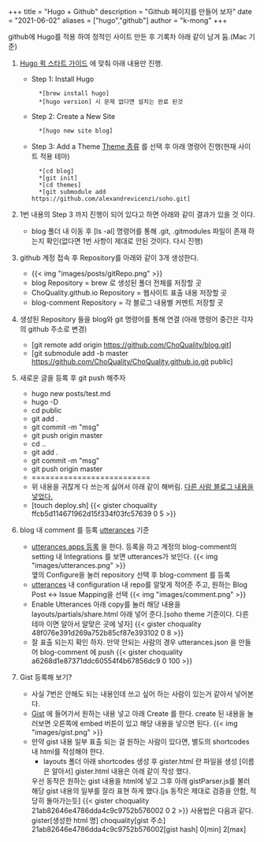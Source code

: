 +++
title = "Hugo + Github"
description = "Github 페이지를 만들어 보자"
date = "2021-06-02"
aliases = ["hugo","github"]
author = "k-mong"
+++

github에 Hugo를 적용 하여 정적인 사이트 만든 후 기록차 아래 같이 남겨 둠.(Mac 기준)

1.  [Hugo 퀵 스타트 가이드](https://gohugo.io/getting-started/quick-start/)  에 맞춰 아래 내용만 진행.
    - Step 1: Install Hugo
    
            *[brew install hugo]
            *[hugo version] 시 문제 없다면 설치는 완료 된것
            
    - Step 2: Create a New Site 
    
            *[hugo new site blog]
             
    - Step 3: Add a Theme [Theme 종류](https://themes.gohugo.io/) 를 선택 후 아래 명령어 진행(현재 사이트 적용 테마)
    
            *[cd blog]
            *[git init] 
            *[cd themes]
            *[git submodule add https://github.com/alexandrevicenzi/soho.git]

2. 1번 내용의 Step 3 까지 진행이 되어 있다고 하면 아래와 같이 결과가 있을 것 이다.
    - blog 폴더 내 이동 후 [ls -al] 명령어를 통해 
      .git, .gitmodules 파일이 존재 하는지 확인(없다면 1번 사항이 제대로 안된 것이다. 다시 진행)

3. github 계정 접속 후 Repository를 아래와 같이 3개 생성한다.
    - {{< img "images/posts/gitRepo.png" >}}
    - blog Repository = brew 로 생성된 폴더 전체를 저장할 곳
    - ChoQuality.github.io Repository = 웹사이트 표출 내용 저장할 곳
    - blog-comment Repository = 각 블로그 내용별 커멘트 저장할 곳
    
4. 생성된 Repository 들을 blog와  git 명령어를 통해 연결 (아래 명령어 중간은 각자의 github 주소로 변경)
    - [git remote add origin https://github.com/ChoQuality/blog.git]
    - [git submodule add -b master https://github.com/ChoQuality/ChoQuality.github.io.git public]

5. 새로운 글을 등록 후 git push 해주자 
    - hugo new posts/test.md
    - hugo -D
    - cd public
    - git add .
    - git commit -m "msg"
    - git push origin master
    - cd ..
    - git add .
    - git commit -m "msg"
    - git push origin master
    - ==========================
    - 위 내용을 귀찮게 다 쓰는게 싫어서 아래 같이 해버림. [다른 사람 블로그 내용을 넣었다.](https://ryan-han.com/post/etc/creating_static_blog/)
    - [touch deploy.sh] 
      {{< gister choquality ffcb5d114671962d15f334f03fc57639 0 5 >}}

6. blog 내 comment 를 등록 [utterances](https://utteranc.es/) 기준
    - [utterances apps 등록](https://github.com/apps/utterances) 을 한다.
      등록을 하고 계정의 blog-comment의 setting 내 Integrations 를 보면 utterances가 보인다.
      {{< img "images/utterances.png" >}}      
      옆의 Configure을 눌러 repository 선택 후  blog-comment 를 등록 
    - [utterances](https://utteranc.es/) 내 configuration 내 repo를 알맞게 적어준 주고, 
      원하는 Blog Post <-> Issue Mapping을 선택
      {{< img "images/comment.png" >}}
    - Enable Utterances 아래 copy를 눌러 해당 내용을  
      layouts/partials/share.html 아래 넣어 준다.[soho theme 기준이다. 다른 테마 이면 알아서 알맞은 곳에 넣자]
      {{< gister choquality 48f076e391d269a752b85cf87e393102 0 8 >}}
    - 잘 표출 되는지 확인 하자.
      만약 안되는 사람의 경우  utterances.json 을 만들어 blog-comment 에 push
      {{< gister choquality a6268d1e87371ddc60554f4b67856dc9 0 100 >}}

7. Gist 등록해 보기?
    - 사실 7번은 안해도 되는 내용인데 쓰고 싶어 하는 사람이 있는거 같아서 넣어본다.
    - [Gist](https://gist.github.com/) 에 들어가서 원하는 내용 넣고 아래 Create 를 한다.
    create 된 내용을 눌러보면 오른쪽에 embed 버튼이 있고 해당 내용을 넣으면 된다.
    {{< img "images/gist.png" >}}
    <script src="https://gist.github.com/ChoQuality/48f076e391d269a752b85cf87e393102.js"></script>
    - 만약 gist 내용 일부 표출 되는 걸 원하는 사람이 있다면, 별도의 shortcodes 내 html를 작성해야 한다.
      * layouts 폴더 아래 shortcodes 생성 후 gister.html 란 파일을 생성 [이름은 알아서]
        gister.html 내용은 아래 같이 작성 했다.
        <div id="{{.Get 1}}" data-parse="{{.Get 2}}">
            <script src="https://gist.github.com/{{.Get 0}}/{{.Get 1}}.js"></script>
            <script src="https://choquality.github.io/js/gistParser.js?id={{.Get 1}}&min={{.Get 2}}&max={{.Get 3}}"></script>
        </div>
       우선 동작은 원하는 gist 내용을 html에 넣고 그후 아래 gistParser.js를 불러 해당 gist 내용의 일부를 잘라 표현 하게 했다.[js 동작은 제대로 검증을 안함, 적당히 돌아가는듯]
       {{< gister choquality 21ab82646e4786dda4c9c9752b576002 0 2 >}}
       사용법은 다음과 같다.      
       gister[생성한 html 명] choquality[gist 주소] 21ab82646e4786dda4c9c9752b576002[gist hash] 0[min] 2[max] 



